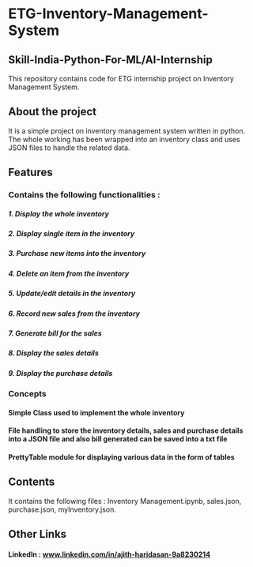 # ETG-Inventory-Management-System


## Skill-India-Python-For-ML/AI-Internship
This repository contains code for ETG internship project on Inventory Management System.


## About the project 

It is a simple project on inventory management system written in python.
The whole working has been wrapped into an inventory class and uses JSON files to handle the related data.

## Features 


### Contains the following functionalities : 
##### 1. Display the whole inventory
##### 2. Display single item in the inventory
##### 3. Purchase new items into the inventory
##### 4. Delete an item from the inventory
##### 5. Update/edit details in the inventory
##### 6. Record new sales from the inventory
##### 7. Generate bill for the sales
##### 8. Display the sales details
##### 9. Display the purchase details

### Concepts 

#### Simple Class used to implement the whole inventory 
#### File handling to store the inventory details, sales and purchase details into a JSON file and also bill generated can be saved into a txt file
#### PrettyTable module for displaying various data in the form of tables

## Contents 
It contains the following files : 
Inventory Management.ipynb, 
sales.json, 
purchase.json, 
myInventory.json.

## Other Links
#### LinkedIn : www.linkedin.com/in/ajith-haridasan-9a8230214



